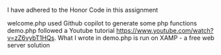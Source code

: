 I have adhered to the Honor Code in this assignment

welcome.php used Github copilot to generate some php functions
demo.php followed a Youtube tutorial https://www.youtube.com/watch?v=zZ6vybT1HQs. What I wrote in demo.php is run on XAMP - a free web server solution
